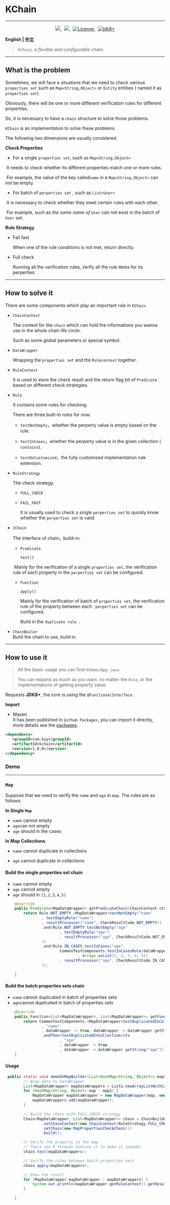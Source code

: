 
# KChain
---
<p align="center">
<a href="https://codecov.io/gh/Koooooo-7/KChain">
    <img src="https://codecov.io/gh/Koooooo-7/KChain/branch/main/graph/badge.svg?token=URSIFCIfsY"/>
</a>
&nbsp;
<a href="https://travis-ci.com/Koooooo-7/KChain.svg?branch=main">
    <img src="https://travis-ci.com/Koooooo-7/KChain.svg?branch=main"/>
</a>
&nbsp;
<a href="https://opensource.org/licenses/MIT" rel="nofollow">
<img src="https://img.shields.io/badge/License-MIT-brightgreen.svg" alt="License" style="max-width:100%;">
</a>
&nbsp;
<a href="https://opensource.org/licenses/MIT" rel="nofollow">
<img src="https://img.shields.io/badge/Java-JDK8%2B-orange" alt="jdk8+"> 
</a>
</p>

**English | [中文](README.zh.md)**

> *`KChain`, a flexible and configurable chain.*	

---

## What is the problem


Sometimes, we will face a situations that we need to check various `properties set` such as `Map<String,Object>` or `Entity` entities ( named it as `properties set`).

Obviously, there will be one or more different verification rules for different properties.

So, it is necessary to have a `chain` structure to solve those problems.

`KChain` is an implementation to solve these problems.




The following two dimensions are usually considered:

**Check Properties**

- For a single `properties set`, such as `Map<String,Object>`

​       It needs to check whether its different properties match one or more rules. 

​       For example, the value of  the key called`name` in a `Map<String,Object>` can not be empty.

  

- For batch of `perperties set` , such as `List<User>`

​      It is necessary to check whether they meet certain rules with each other.

​      For example, such as *the same name of `User`* can not exist in the batch of `User` set.



**Rule Strategy** 

- Fail fast   

  When one of the rule conditions is not met, return directly. 

- Full check  

  Running all the verification rules, verify all the rule items for its perperties.

  

---

## How to solve it

There are some components which play an important role in `KChain`.

- `ChainContext`

  The context for the `chain` which can hold the informations you wanna use in the whole chain life circle.

  Such as some global parameters or special symbol.

  

- `DataWrapper`

   Wrapping the `properties set` and the `Rulecontext` together.

  

- `RuleContext`

   It is used to store the check result and the return flag bit of `Predicate` based on different check strategies.

  

- `Rule`

   It contains some rules for checking.

   There are three built-in rules for now:

   - `testNotEmpty`，whether the perperty value is empty based on the rule.

   - `testInCases`，whether the perperty value is in the given collection (` contains`).

   - `testOnCustomized`，the fully customized implementation  rule extension.

    

- `RuleStrategy`

  The check strategy.

  - `FULL_CHECK`

  - `FAIL_FAST ` 

     It is usually used to check a single `perperties set` to quickly know whether the `perperties set` is valid.
  
    
  
- `IChain`

  The interface of chain，build-in:

  - `Predicate`

    `test()`

  ​ Mainly for the verification of a single `properties set`, the verification rule of each property in the `perperties set` can be configured.
  

  - `Function`
  
    `apply()`
    
    Mainly for the verification of batch of `properties set`, the verification rule of  the property between each ` perperties set` can be configured.
    
    Build in the `duplicate rule `.
    
    


- `ChainBuiler`  
​  Build the chain to use, build in.

---

## How to use it

> All the basic usage you can find in`demo/App.java`.
>
> You can expand as much as you want, no matter the `Rule`, or the  implementations of getting property value.



Requests  **JDK8+**, the core is using the `@FunctionalInterface`.

**Import**
- Maven  
  It has been published in `Github Packages`, you can import it directly, more details see the [packages](https://github.com/Koooooo-7?tab=packages&repo_name=KChain).

```xml
<dependency>
   <groupId>com.koy</groupId>
   <artifactId>kchain</artifactId>
   <version>1.0.0</version>
</dependency>
```



### Demo

---

### `Map`

Suppose that we need to verify the `name` and `age`  in `map`. The rules are as follows:

**In Single `Map`**

- `name` cannot empty
- `age`can not empty
- `age` should in the cases

**In Map Collections**

- `name` cannot duplicate in collections

- `age` cannot duplicate in collections



#### Build the single properties set chain

- `name` cannot empty
- `age` cannot empty
- `age` should in `[1,2,3,4,5]`

```java
    @Override
    public Predicate<MapDataWrapper> getPredicateChain(ChainContext ctx) {
        return Rule.NOT_EMPTY.<MapDataWrapper>testNotEmpty("name"
                , testEmptyRule("name")
                , resultProcessor("name", CheckResultCode.NOT_EMPTY))
                .and(Rule.NOT_EMPTY.testNotEmpty("age"
                        , testEmptyRule("age")
                        , resultProcessor("age", CheckResultCode.NOT_EMPTY)
                ))
                .and(Rule.IN_CASES.testInCases("age",
                        CommonTestComponents.testInCasesRule(dataWrapper -> Integer.valueOf(dataWrapper.getString("age"))
                                , Arrays.asList(1, 2, 3, 4, 5))
                        , resultProcessor("age", CheckResultCode.IN_CASES)
                ));

    }
```



#### Build the batch properties sets chain

- `name`  cannot duplicated in batch of properties sets
- `age`cannot duplicated in batch of properties sets

```java
    @Override
    public Function<List<MapDataWrapper>, List<MapDataWrapper>> getFunction(ChainContext ctx) {
        return CommonTestComponents.<MapDataWrapper>testDuplicatedInCollection(ctx
                , "name"
                , dataWrapper -> true, dataWrapper -> dataWrapper.getString("name"))
                .andThen(testDuplicatedInCollection(ctx
                        , "age"
                        , dataWrapper -> true
                        , dataWrapper -> dataWrapper.getString("age")));
    }
```





#### Usage

```java
 public static void demoOnMapBuilder(List<HashMap<String, Object>> maps) {
        // Wrap data to DataWrapper
        List<MapDataWrapper> mapDataWrappers = Lists.newArrayListWithCapacity(2);
        for (HashMap<String, Object> map : maps) {
            MapDataWrapper mapDataWrapper = new MapDataWrapper(map, new MapRuleContext(RuleStrategy.FULL_CHECK));
            mapDataWrappers.add(mapDataWrapper);
        }

        // Build the chain with FULL_CHECK strategy
        Chain<MapDataWrapper, List<MapDataWrapper>> chain = ChainBuilder.newBuilder()
                .setChainContext(new ChainContext(RuleStrategy.FULL_CHECK))
                .setChain(new MapPropertiesCheckChain())
                .build();

        // Verify the property in the map
        // There use 6 threads execute it to make it speeder
        chain.test(mapDataWrappers);

        // Verify the rules between batch properties sets
        chain.apply(mapDataWrappers);

        // Show the result
        for (MapDataWrapper mapDataWrapper : mapDataWrappers) {
            System.out.println(mapDataWrapper.getRuleContext().getResult().toString());
        }

    }
```


